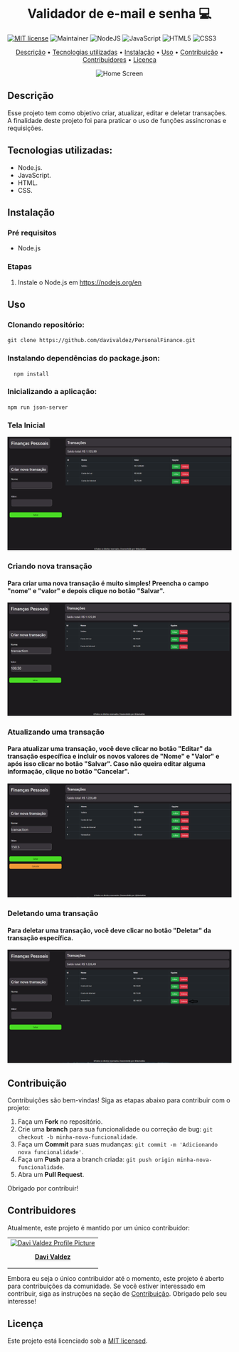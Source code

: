 <h1 align="center" style="font-weight: bold;">Validador de e-mail e senha 💻</h1>

[![MIT license](https://img.shields.io/badge/License-MIT-green.svg)](https://lbesson.mit-license.org/)
![Maintainer](https://img.shields.io/badge/maintainer-yes-green)
![NodeJS](https://img.shields.io/badge/node.js-6DA55F?style=for-the-badge&logo=node.js&logoColor=white)
![JavaScript](https://img.shields.io/badge/javascript-%23323330.svg?style=for-the-badge&logo=javascript&logoColor=%23F7DF1E)
![HTML5](https://img.shields.io/badge/html5-%23E34F26.svg?style=for-the-badge&logo=html5&logoColor=white)
![CSS3](https://img.shields.io/badge/css3-%231572B6.svg?style=for-the-badge&logo=css3&logoColor=white)

<p align="center">
 <a href="#descrição">Descrição</a> • 
 <a href="#tecnologias-utilizadas">Tecnologias utilizadas</a> • 
 <a href="#instalação">Instalação</a> • 
 <a href="#uso">Uso</a> •
 <a href="#contribuição">Contribuição</a> •
 <a href="#contribuidores">Contribuidores</a> •
 <a href="#licença">Licença</a> 
</p>

<p align="center">
    <img src="./public/resources/images/home-screen.PNG" alt="Home Screen">
</p>

## Descrição

Esse projeto tem como objetivo criar, atualizar, editar e deletar transações. A finalidade deste projeto foi para praticar o uso de funções assíncronas e requisições.

## Tecnologias utilizadas:

- Node.js.
- JavaScript.
- HTML.
- CSS.

## Instalação

### Pré requisitos

- Node.js

### Etapas

1. Instale o Node.js em https://nodejs.org/en

## Uso

### Clonando repositório:

    git clone https://github.com/davivaldez/PersonalFinance.git

### Instalando dependências do package.json:

      npm install

### Inicializando a aplicação:

    npm run json-server

### Tela Inicial

<p align="center">
    <img src="./public/resources/images/home.PNG" alt="Home Screen">
</p>

### Criando nova transação

#### Para criar uma nova transação é muito simples! Preencha o campo "nome" e "valor" e depois clique no botão "Salvar".

<p align="center">
    <img src="./public/resources/images/transaction-create.PNG" alt="Create Transaction">
</p>

### Atualizando uma transação

#### Para atualizar uma transação, você deve clicar no botão "Editar" da transação específica e incluir os novos valores de "Nome" e "Valor" e após isso clicar no botão "Salvar". Caso não queira editar alguma informação, clique no botão "Cancelar".

<p align="center">
    <img src="./public/resources/images/transaction-update.PNG" alt="Update Transaction">
</p>

### Deletando uma transação

#### Para deletar uma transação, você deve clicar no botão "Deletar" da transação específica.

<p align="center">
    <img src="./public/resources/images/transaction-delete.PNG" alt="Update Transaction">
</p>

## Contribuição

Contribuições são bem-vindas! Siga as etapas abaixo para contribuir com o projeto:

1. Faça um **Fork** no repositório.
2. Crie uma **branch** para sua funcionalidade ou correção de bug: `git checkout -b minha-nova-funcionalidade`.
3. Faça um **Commit** para suas mudanças: `git commit -m 'Adicionando nova funcionalidade'`.
4. Faça um **Push** para a branch criada: `git push origin minha-nova-funcionalidade`.
5. Abra um **Pull Request**.

Obrigado por contribuir!

## Contribuidores

Atualmente, este projeto é mantido por um único contribuidor:

<table>
  <tr>
    <td align="center">
      <a href="https://github.com/davivaldez">
        <img src="https://avatars.githubusercontent.com/u/131072655?v=4" width="100px;" alt="Davi Valdez Profile Picture"/><br>
        <p>
          <b>Davi Valdez</b>
        </p>
      </a>
    </td>
  </tr>
</table>

Embora eu seja o único contribuidor até o momento, este projeto é aberto para contribuições da comunidade. Se você estiver interessado em contribuir, siga as instruções na seção de [Contribuição](#contribuição). Obrigado pelo seu interesse!

## Licença

Este projeto está licenciado sob a [MIT licensed](./LICENSE).
